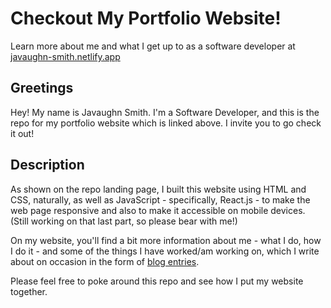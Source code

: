# Checkout My Portfolio Website!
Learn more about me and what I get up to as a software developer at [javaughn-smith.netlify.app](javaughn-smith.netlify.app)

## Greetings
Hey! My name is Javaughn Smith. I'm a Software Developer, and this is the repo for my portfolio website which is linked above. I invite you to go check it out!

## Description
As shown on the repo landing page, I built this website using HTML and CSS, naturally, as well as JavaScript - specifically, React.js - to make the web page responsive and also to make it accessible on mobile devices. (Still working on that last part, so please bear with me!)

On my website, you'll find a bit more information about me - what I do, how I do it - and some of the things I have worked/am working on, which I write about on occasion in the form of [blog entries](https://docs.google.com/document/d/1dkMhavEo6vvuaJclAmEFLJl_hYpnJ_7YlzYwBzZhiGg/edit).

Please feel free to poke around this repo and see how I put my website together.

